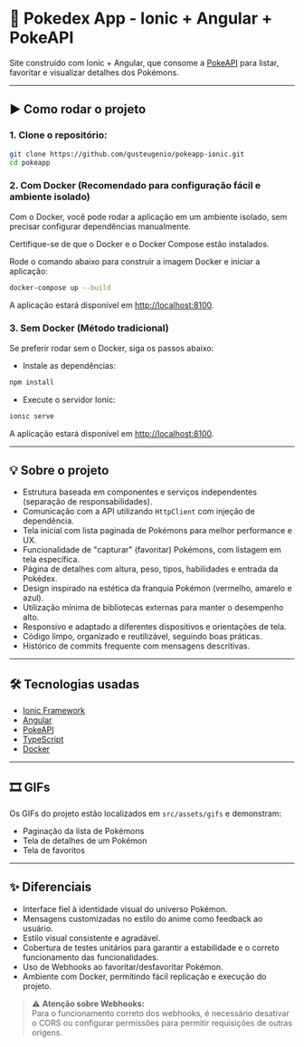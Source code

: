 # 📱 Pokedex App - Ionic + Angular + PokeAPI

Site construído com Ionic + Angular, que consome a [PokeAPI](https://pokeapi.co) para listar, favoritar e visualizar detalhes dos Pokémons.

---

## ▶️ Como rodar o projeto

### 1. Clone o repositório:

```bash
git clone https://github.com/gusteugenio/pokeapp-ionic.git
cd pokeapp
```

### 2. Com Docker (Recomendado para configuração fácil e ambiente isolado)

Com o Docker, você pode rodar a aplicação em um ambiente isolado, sem precisar configurar dependências manualmente.

Certifique-se de que o Docker e o Docker Compose estão instalados.

Rode o comando abaixo para construir a imagem Docker e iniciar a aplicação:

```bash
docker-compose up --build
```

A aplicação estará disponível em [http://localhost:8100](http://localhost:8100).

### 3. Sem Docker (Método tradicional)

Se preferir rodar sem o Docker, siga os passos abaixo:

- Instale as dependências:

```bash
npm install
```

- Execute o servidor Ionic:

```bash
ionic serve
```

A aplicação estará disponível em [http://localhost:8100](http://localhost:8100).

---

## 💡 Sobre o projeto 

- Estrutura baseada em componentes e serviços independentes (separação de responsabilidades).
- Comunicação com a API utilizando `HttpClient` com injeção de dependência.
- Tela inicial com lista paginada de Pokémons para melhor performance e UX.
- Funcionalidade de "capturar" (favoritar) Pokémons, com listagem em tela específica.
- Página de detalhes com altura, peso, tipos, habilidades e entrada da Pokédex.
- Design inspirado na estética da franquia Pokémon (vermelho, amarelo e azul).
- Utilização mínima de bibliotecas externas para manter o desempenho alto.
- Responsivo e adaptado a diferentes dispositivos e orientações de tela.
- Código limpo, organizado e reutilizável, seguindo boas práticas.
- Histórico de commits frequente com mensagens descritivas.

---

## 🛠️ Tecnologias usadas

- [Ionic Framework](https://ionicframework.com/)
- [Angular](https://angular.io/)
- [PokeAPI](https://pokeapi.co)
- [TypeScript](https://www.typescriptlang.org/)
- [Docker](https://www.docker.com/)

---

## 🎞️ GIFs

Os GIFs do projeto estão localizados em `src/assets/gifs` e demonstram:

- Paginação da lista de Pokémons
- Tela de detalhes de um Pokémon
- Tela de favoritos

---

## ✨ Diferenciais

- Interface fiel à identidade visual do universo Pokémon.
- Mensagens customizadas no estilo do anime como feedback ao usuário.
- Estilo visual consistente e agradável.
- Cobertura de testes unitários para garantir a estabilidade e o correto funcionamento das funcionalidades.
- Uso de Webhooks ao favoritar/desfavoritar Pokémon.
- Ambiente com Docker, permitindo fácil replicação e execução do projeto.

> ⚠️ **Atenção sobre Webhooks:**  
> Para o funcionamento correto dos webhooks, é necessário desativar o CORS ou configurar permissões para permitir requisições de outras origens.
